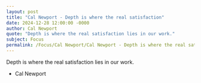 ```yaml
---
layout: post
title: "Cal Newport - Depth is where the real satisfaction"
date: 2024-12-28 12:00:00 -0000
author: Cal Newport
quote: "Depth is where the real satisfaction lies in our work."
subject: Focus
permalink: /Focus/Cal Newport/Cal Newport - Depth is where the real satisfaction
---
```


Depth is where the real satisfaction lies in our work.

- Cal Newport

